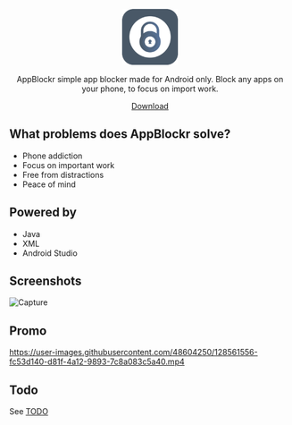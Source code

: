 <p align="center">
  <img src="https://raw.githubusercontent.com/diyarfaraj/AppBlockr/main/app/src/main/res/mipmap-hdpi/ic_launcher_foreground.png" height=100/>
</p>

<p align="center">
AppBlockr simple app blocker made for Android only. Block any apps on your phone, to focus on import work.
</p>

<p align="center">
  <a href="https://play.google.com/store/apps/details?id=com.robocora.appsift">Download</a>
<p>

## What problems does AppBlockr solve?
- Phone addiction
- Focus on important work
- Free from distractions
- Peace of mind

## Powered by

-  Java
-  XML
-  Android Studio

## Screenshots

![Capture](https://user-images.githubusercontent.com/48604250/128560590-7754449a-f84a-49a3-b912-0bcc8ba4d72d.PNG)

## Promo

https://user-images.githubusercontent.com/48604250/128561556-fc53d140-d81f-4a12-9893-7c8a083c5a40.mp4



## Todo

See [TODO](https://github.com/diyarfaraj/AppBlockr/issues/5)

